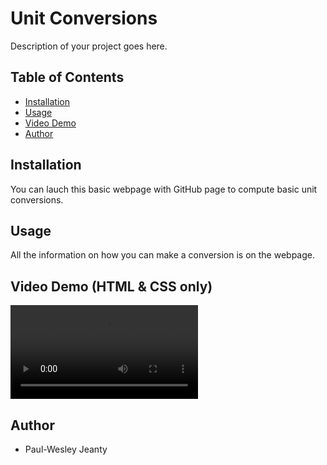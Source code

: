# Unit Conversions

Description of your project goes here.

## Table of Contents

- [Installation](#installation)
- [Usage](#usage)
- [Video Demo](#video-demo)
- [Author](#author)


## Installation

You can lauch this basic webpage with GitHub page to compute basic unit conversions.

## Usage

All the information on how you can make a conversion is on the webpage.

## Video Demo (HTML & CSS only)
<video src="Unit Conversions - Google Chrome 2024-07-13 01-47-41.mp4" type="video/mp4"></video>


## Author

- Paul-Wesley Jeanty
